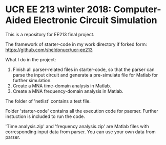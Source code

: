 # UCR EE 213 winter 2018: Computer-Aided Electronic Circuit Simulation
This is a repository for EE213 final project.

The framework of starter-code in my work directory if forked form:  https://github.com/sheldonucr/ucr-ee213

What I do in the project:
1. Finish all parser-related files in starter-code, so that the parser can parse the input circuit and generate a pre-simulate file for Matlab for further simulation.
2. Create a MNA time-domain analysis in Matlab.
3. Create a MNA frequency-domain analysis in Matlab.


The folder of 'netlist' contains a test file.

Folder 'starter-code' contains all the execution code for paerser. Further instuction is included to run the code.

'Time analysis.zip' and 'frequency analysis.zip' are Matlab files with corresponding input data from parser. You can use your own data from parser. 
